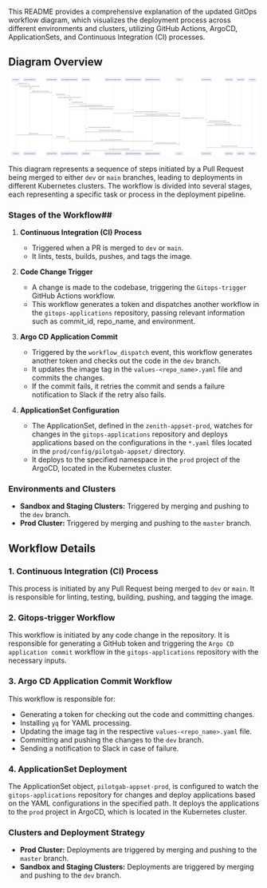 This README provides a comprehensive explanation of the updated GitOps workflow diagram, which visualizes the deployment process across different environments and clusters, utilizing GitHub Actions, ArgoCD, ApplicationSets, and Continuous Integration (CI) processes.


## Diagram Overview

![View the Updated Diagram](./d_yN8gFa6Y.svg)

This diagram represents a sequence of steps initiated by a Pull Request being merged to either `dev` or `main` branches, leading to deployments in different Kubernetes clusters. The workflow is divided into several stages, each representing a specific task or process in the deployment pipeline.

### Stages of the Workflow##

1. **Continuous Integration (CI) Process**
   - Triggered when a PR is merged to `dev` or `main`.
   - It lints, tests, builds, pushes, and tags the image.

2. **Code Change Trigger**
   - A change is made to the codebase, triggering the `Gitops-trigger` GitHub Actions workflow.
   - This workflow generates a token and dispatches another workflow in the `gitops-applications` repository, passing relevant information such as commit_id, repo_name, and environment.

3. **Argo CD Application Commit**
   - Triggered by the `workflow_dispatch` event, this workflow generates another token and checks out the code in the `dev` branch.
   - It updates the image tag in the `values-<repo_name>.yaml` file and commits the changes.
   - If the commit fails, it retries the commit and sends a failure notification to Slack if the retry also fails.

4. **ApplicationSet Configuration**
   - The ApplicationSet, defined in the `zenith-appset-prod`, watches for changes in the `gitops-applications` repository and deploys applications based on the configurations in the `*.yaml` files located in the `prod/config/pilotgab-appset/` directory.
   - It deploys to the specified namespace in the `prod` project of the ArgoCD, located in the Kubernetes cluster.

### Environments and Clusters

- **Sandbox and Staging Clusters:** Triggered by merging and pushing to the `dev` branch.
- **Prod Cluster:** Triggered by merging and pushing to the `master` branch.

## Workflow Details

### 1. Continuous Integration (CI) Process

This process is initiated by any Pull Request being merged to `dev` or `main`. It is responsible for linting, testing, building, pushing, and tagging the image.

### 2. Gitops-trigger Workflow

This workflow is initiated by any code change in the repository. It is responsible for generating a GitHub token and triggering the `Argo CD application commit` workflow in the `gitops-applications` repository with the necessary inputs.

### 3. Argo CD Application Commit Workflow

This workflow is responsible for:
   - Generating a token for checking out the code and committing changes.
   - Installing `yq` for YAML processing.
   - Updating the image tag in the respective `values-<repo_name>.yaml` file.
   - Committing and pushing the changes to the `dev` branch.
   - Sending a notification to Slack in case of failure.

### 4. ApplicationSet Deployment

The ApplicationSet object, `pilotgab-appset-prod`, is configured to watch the `gitops-applications` repository for changes and deploy applications based on the YAML configurations in the specified path. It deploys the applications to the `prod` project in ArgoCD, which is located in the Kubernetes cluster.

### Clusters and Deployment Strategy

- **Prod Cluster:** Deployments are triggered by merging and pushing to the `master` branch.
- **Sandbox and Staging Clusters:** Deployments are triggered by merging and pushing to the `dev` branch.


